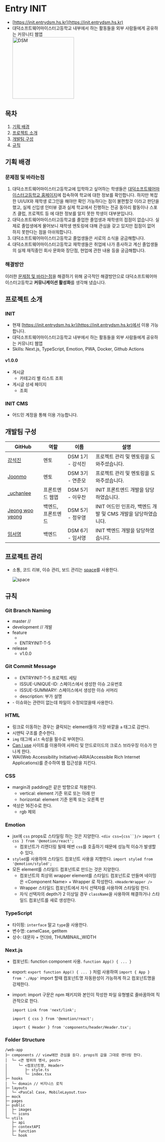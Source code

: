 # Entry INIT

- [https://init.entrydsm.hs.kr](https://init.entrydsm.hs.kr)
- 대덕소프트웨어마이스터고등학교 내부에서 하는 활동들을 외부 사람들에게 공유하는 커뮤니티 웹앱<br />
  <img src="https://avatars.githubusercontent.com/u/26157097?s=400&v=4" alt="DSM" width="200" height="200" />

## 목차

1. [기획 배경](#기획-배경)
2. [프로젝트 소개](#프로젝트-소개)
3. [개발팀 구성](#개발팀-구성)
4. [규칙](#규칙)

## 기획 배경

### 문제점 및 바라는점

1. 대덕소프트웨어마이스터고등학교에 입학하고 싶어하는 학생들은 [대덕소프트웨어마이스터고등학교 홈페이지](https://dsmhs.djsch.kr)에 접속하여 학교에 대한 정보를 확인합니다. 하지만 복잡한 UI/UX와 재학생 로그인을 해야만 확인 가능하다는 점이 불편할것 이라고 판단을 했고, 실제 신입생 인터뷰 결과 실제 학교에서 진행하는 전공 동아리 활동이나 스포츠 클럽, 프로젝트 등 에 대한 정보를 알지 못한 학생이 대부분입니다.
2. 대덕소프트웨어마이스터고등학교를 졸업한 졸업생과 재학생의 접점이 없습니다. 실제로 졸업생에게 물어보니 재학생 멘토링에 대해 관심을 갖고 있지만 접점이 없어 하지 못한다는 점을 아쉬워합니다.
3. 대덕소프트웨어마이스터고등학교 졸업생들은 서로의 소식을 궁금해합니다.
4. 대덕소프트웨어마이스터고등학교 재학생들은 취업에 나가 종사하고 계신 졸업생들의 실제 재직중인 회사 문화와 장단점, 현업에 관한 내용 등을 궁금해합니다.

### 해결방안

이러한 [문제점 및 바라는점](#문제점-및-바라는점)을 해결하기 위해 궁극적인 해결방안으로 대덕소프트웨어마이스터고등학교 **커뮤니케이션 활성화**를 생각해 냈습니다.

## 프로젝트 소개

### INIT

- 현재 [https://init.entrydsm.hs.kr](https://init.entrydsm.hs.kr)에서 이용 가능합니다.
- 대덕소프트웨어마이스터고등학교 내부에서 하는 활동들을 외부 사람들에게 공유하는 커뮤니티 웹앱
- Skills: Next.js, TypeScript, Emotion, PWA, Docker, Github Actions

#### v1.0.0

- 게시글
  - 카테고리 별 리스트 조회
- 게시글 상세 페이지
  - 조회

### INIT CMS

- 어드민 계정을 통해 이용 가능합니다.

## 개발팀 구성

| GitHub                                         | 역할               | 이름             | 설명                                                          |
| ---------------------------------------------- | ------------------ | ---------------- | ------------------------------------------------------------- |
| [강석진](https://github.com/panleeee)          | 멘토               | DSM 1기 - 강석진 | 프로젝트 관리 및 멘토링을 도와주셨습니다.                     |
| [Joonmo](https://github.com/engolder)          | 멘토               | DSM 3기 - 연준모 | 프로젝트 관리 및 멘토링을 도와주셨습니다.                     |
| [\_uchanlee](https://github.com/woochanleee)   | 프론트엔드 웹앱    | DSM 5기 - 이우찬 | INIT 프론트엔드 개발을 담당하였습니다.                        |
| [Jeong woo yeong](https://github.com/o-ozogie) | 백엔드, 프론트엔드 | DSM 5기 - 정우영 | INIT 어드민 인프라, 백엔드 개발 및 CMS 개발을 담당하였습니다. |
| [임서영](https://github.com/lliimm318)         | 백엔드             | DSM 6기 - 임서영 | INIT 백엔드 개발을 담당하였습니다.                            |

## 프로젝트 관리

- 소통, 코드 리뷰, 이슈 관리, 보드 관리는 [space](https://www.jetbrains.com/ko-kr/space)를 사용한다.

  ![space](https://resources.jetbrains.com/storage/products/space/img/meta/logo.png)

## 규칙

### Git Branch Naming

- master // 
- development // 개발
- feature
  - <ISSUE-UNIQUE-ID>
  - ENTRYINIT-T-5
- release
  - v1.0.0

### Git Commit Message

- <ISSUE-UNIQUE-ID> <ISSUE-SUMMARY> <description>
  - ENTRYINIT-T-5 프로젝트 세팅
  - ISSUE-UNIQUE-ID: 스페이스에서 생성한 이슈 고유번호
  - ISSUE-SUMMARY: 스페이스에서 생성한 이슈 서머리
  - description: 부가 설명
- <decription>
  - 이슈와는 관련이 없는데 파일이 수정되었을때 사용한다.

### HTML

- 링크로 이동하는 경우는 클릭되는 element들의 가장 바깥을 `a` 태그로 감싼다.
- 시맨틱 구조를 준수한다.
- `img` 태그에 `alt` 속성을 필수로 부여한다.
- [Can I use](https://caniuse.com) 사이트를 이용하여 사파리 및 안드로이드의 크로스 브라우징 이슈가 안나게 한다.
- WAI(Web Accessibility Initiative)-ARIA(Accessible Rich Internet Applications)를 준수하여 웹 접근성을 지킨다.

### CSS

- margin과 padding은 같은 방향으로 적용한다.
  - vertical: element 기준 위로 또는 아래 만
  - horizontal: element 기준 왼쪽 또는 오른쪽 만
- 색상은 16진수로 한다.
  - rgb 제외

### Emotion

- jsx에 `css` props로 스타일링 하는 것은 지양한다. ` <div css={css``}/> ` `import { css } from '@emotion/react';`
  - 컴포넌트가 리렌더링 될때 매번 `css`를 호출하기 때문에 성능적 이슈가 발생할 수 있다.
- `styled`를 사용하여 스타일드 컴포넌트 사용을 지향한다. `import styled from '@emotion/styled';`
- 모든 element를 스타일드 컴포넌트로 만드는 것은 지양한다.
  - 컴포넌트의 최상위 wrapper element를 스타일드 컴포넌트로 만들며 네이밍은 \<Component Name> + Wrapper 로 작성한다. `<HeaderWrapper />`
  - Wrapper 스타일드 컴포넌트에서 자식 선택자를 사용하여 스타일링 한다.
  - 자식 선택자의 depth가 2 이상일 경우 `className`을 사용하여 해결하거나 스타일드 컴포넌트를 새로 생성한다.

### TypeScript

- 타이핑: `interface` 말고 `type`을 사용한다.
- 변수명: camelCase, getItem
- 상수: 대문자 + 언더바, THUMBNAIL_WIDTH

### Next.js

- 컴포넌트: function component 사용. `function App() { ... }`
- export: `export function App() { ... }` 처럼 사용하여 `import { App } from './App'` import 할때 컴포넌트명 자동완성이 가능하게 하고 컴포넌트명을 강제한다.
- import: import 구문은 npm 패키지와 본인이 작성한 파일 유형별로 줄바꿈하여 직관적으로 한다.

  ```tsx
  import Link from 'next/link';

  import { css } from '@emotion/react';

  import { Header } from 'components/header/Header.tsx';
  ```

### Folder Structure

```
/web-app
├─ components // view에만 관심을 둔다. props의 값을 그대로 렌더링 한다.
│  └─ <큰 범위의 명사, post>
│     └─ <컴포넌트명, Header>
│        ├─ style.ts
│        └─ index.tsx
├─ hooks
│  └─ domain // 비지니스 로직
├─ layouts
│  └─ <PasCal Case, MobileLayout.tsx>
├─ mock
├─ pages
├─ public
│  ├─ images
│  └─ icons
└─ utils
   ├─ api
   ├─ contextAPI
   ├─ function
   └─ hook
```
